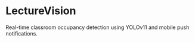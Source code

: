 # LectureVision
Real-time classroom occupancy detection using YOLOv11 and mobile push notifications.
